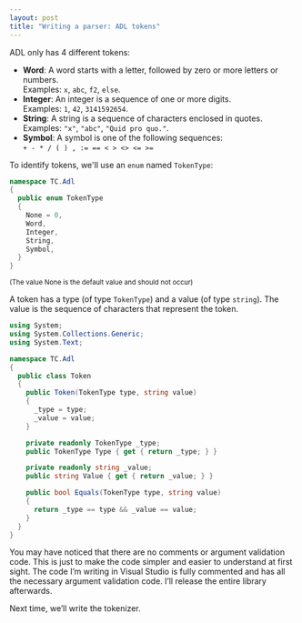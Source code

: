 ```yaml
---
layout: post
title: "Writing a parser: ADL tokens"
---
```


ADL only has 4 different tokens:

- **Word**: A word starts with a letter, followed by zero or more letters or numbers.<br>
  Examples: `x`, `abc`, `f2`, `else`.
- **Integer**: An integer is a sequence of one or more digits.<br>
  Examples: `1`, `42`, `3141592654`.
- **String**: A string is a sequence of characters enclosed in quotes.<br>
  Examples: `"x"`, `"abc"`, `"Quid pro quo."`.
- **Symbol**: A symbol is one of the following sequences:<br>
  `+ - * / ( ) , := == < > <> <= >=`

To identify tokens, we'll use an `enum` named `TokenType`:

```csharp
namespace TC.Adl
{
  public enum TokenType
  {
    None = 0,
    Word,
    Integer,
    String,
    Symbol,
  }
}
```

<small>(The value None is the default value and should not occur)</small>

A token has a type (of type `TokenType`) and a value (of type `string`). The value is the sequence of characters that represent the token.

```csharp
using System;
using System.Collections.Generic;
using System.Text;

namespace TC.Adl
{
  public class Token
  {
    public Token(TokenType type, string value)
    {
      _type = type;
      _value = value;
    }

    private readonly TokenType _type;
    public TokenType Type { get { return _type; } }

    private readonly string _value;
    public string Value { get { return _value; } }

    public bool Equals(TokenType type, string value)
    {
      return _type == type && _value == value;
    }
  }
}
```

You may have noticed that there are no comments or argument validation code. This is just to make the code simpler and easier to understand at first sight. The code I’m writing in Visual Studio is fully commented and has all the necessary argument validation code. I’ll release the entire library afterwards.

Next time, we’ll write the tokenizer.